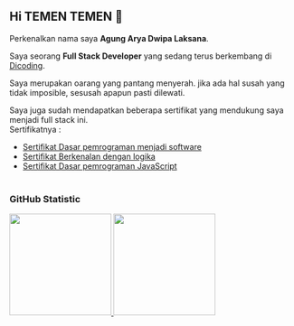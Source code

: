 ## Hi TEMEN TEMEN 👋

Perkenalkan nama saya **Agung Arya Dwipa Laksana**.<br>

Saya seorang **Full Stack Developer** yang sedang terus berkembang di [Dicoding](https://www.dicoding.com/).<br>

Saya merupakan oarang yang pantang menyerah. jika ada hal susah yang tidak imposible, sesusah apapun pasti dilewati.

Saya juga sudah mendapatkan beberapa sertifikat yang mendukung saya menjadi full stack ini.<br>
Sertifikatnya :
* [Sertifikat Dasar pemrograman menjadi software](https://github.com/user-attachments/files/18362847/Sertifikat_coure_memulai_dasar_pemrograman.pdf)
* [Sertifikat Berkenalan dengan logika](https://github.com/user-attachments/files/18362854/Sertifikat_course_pengenalan_ke_logika_pemrograman.pdf)
* [Sertifikat Dasar pemrograman JavaScript](https://github.com/user-attachments/files/18362857/Sertifikat_course_belajar_dasar_pemrograman_js.pdf) <br> <br>

### GitHub Statistic
<p align="left">
<a href="https://github.com/AgungADL">
  <img height="180em" src="https://github-readme-stats-eight-theta.vercel.app/api?username=penuliscode&show_icons=true&theme=algolia&include_all_commits=true&count_private=true"/>
  <img height="180em" src="https://github-readme-stats-eight-theta.vercel.app/api/top-langs/?username=penuliscode&layout=compact&theme=algolia"/>
</a>
</p>

<!--
**AgungADL/AgungADL** is a ✨ _special_ ✨ repository because its `README.md` (this file) appears on your GitHub profile.

Here are some ideas to get you started:

- 🔭 I’m currently working on ...
- 🌱 I’m currently learning ...
- 👯 I’m looking to collaborate on ...
- 🤔 I’m looking for help with ...
- 💬 Ask me about ...
- 📫 How to reach me: ...
- 😄 Pronouns: ...
- ⚡ Fun fact: ...
-->
